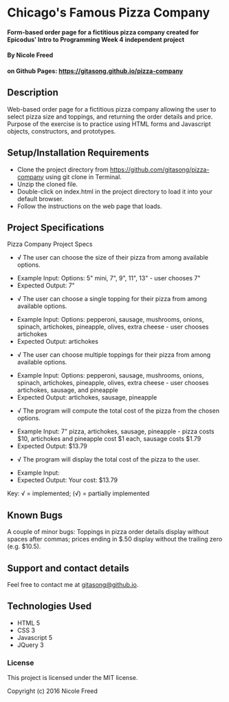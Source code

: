 # Chicago's Famous Pizza Company

#### Form-based order page for a fictitious pizza company created for Epicodus' Intro to Programming Week 4 independent project

#### By Nicole Freed

#### on Github Pages: https://gitasong.github.io/pizza-company

## Description

Web-based order page for a fictitious pizza company allowing the user to select pizza size and toppings, and returning the order details and price. Purpose of the exercise is to practice using HTML forms and Javascript objects, constructors, and prototypes.

## Setup/Installation Requirements

* Clone the project directory from https://github.com/gitasong/pizza-company using git clone in Terminal.
* Unzip the cloned file.
* Double-click on index.html in the project directory to load it into your default browser.
* Follow the instructions on the web page that loads.

## Project Specifications
Pizza Company Project Specs

* √ The user can choose the size of their pizza from among available options.
- Example Input: Options: 5" mini, 7", 9", 11", 13" - user chooses 7"
- Expected Output: 7"

* √ The user can choose a single topping for their pizza from among available options.
- Example Input: Options: pepperoni, sausage, mushrooms, onions, spinach, artichokes, pineapple, olives, extra cheese - user chooses artichokes
- Expected Output: artichokes

* √ The user can choose multiple toppings for their pizza from among available options.
- Example Input: Options: pepperoni, sausage, mushrooms, onions, spinach, artichokes, pineapple, olives, extra cheese - user chooses artichokes, sausage, and pineapple
- Expected Output: artichokes, sausage, pineapple

* √ The program will compute the total cost of the pizza from the chosen options.
- Example Input: 7" pizza, artichokes, sausage, pineapple - pizza costs $10, artichokes and pineapple cost $1 each, sausage costs $1.79
- Expected Output: $13.79

* √ The program will display the total cost of the pizza to the user.
- Example Input: <user chooses options above>
- Expected Output: Your cost: $13.79

Key: √ = implemented; (√) = partially implemented

## Known Bugs

A couple of minor bugs: Toppings in pizza order details display without spaces after commas; prices ending in $.50 display without the trailing zero (e.g. $10.5).

## Support and contact details

Feel free to contact me at gitasong@github.io.

## Technologies Used

* HTML 5
* CSS 3
* Javascript 5
* JQuery 3

### License

This project is licensed under the MIT license.

Copyright (c) 2016 Nicole Freed

